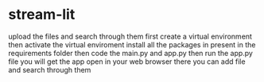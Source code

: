 # stream-lit
upload the files and search through them
first create a virtual environment
then activate the virtual enviroment 
install all the packages in present in the requirements folder
then code the  main.py and app.py 
then run the app.py file
you will get the app open in your web browser
there you can add file and search through them
